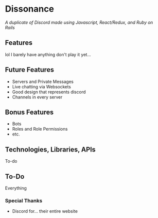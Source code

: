 # Dissonance
 _A duplicate of Discord made using Javascript, React/Redux, and Ruby on Rails_

[//]: # (Logo here if have time lol)

## Features

lol I barely have anything don't play it yet...

## Future Features
- Servers and Private Messages
- Live chatting via Websockets
- Good design that represents discord
- Channels in every server

## Bonus Features
- Bots
- Roles and Role Permissions
- etc.


## Technologies, Libraries, APIs
To-do


## To-Do
Everything

### Special Thanks
- Discord for... their entire website

